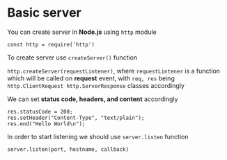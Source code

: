 # Basic server

You can create server in **Node.js** using `http` module

`const http = require('http')`

To create server use `createServer()` function

`http.createServer(requestLintener)`, where `requestLintener` is a function which will be called on **request** event, with `req, res` being `http.ClientRequest http.ServerResponse` classes accordingly

We can set **status code, headers, and content** accordingly

```
res.statusCode = 200;
res.setHeader("Content-Type", "text/plain");
res.end("Hello World\n");
```

In order to start listening we should use `server.listen` function

```
server.listen(port, hostname, callback)
```
